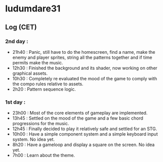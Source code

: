 ludumdare31
===========

## Log (CET)

### 2nd day :

 * 21h40 : Panic, still have to do the homescreen, find a name, make the enemy and player sprites, string all the patterns together and if time permits make the music.
 * 12h30 : Finished the background and its shader, now working on other graphical assets.
 * 10h30 : Completely re evaluated the mood of the game to comply with the compo rules relative to assets.
 * 2h20 : Pattern sequence logic.

### 1st day :

 * 23h00 : Most of the core elements of gameplay are implemented.
 * 13h45 : Settled on the mood of the game and a few basic chord progressions for the music.
 * 12h45 : Finally decided to play it relatively safe and settled for an STG.
 * 10h00 : Have a simple component system and a simple keyboard input system. No idea yet.
 *  8h20 : Have a gameloop and display a square on the screen. No idea yet.
 *  7h00 : Learn about the theme.
